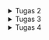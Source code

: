 
<details>
<summary>Tugas 2</summary>

# Cara Implementasi
## Setup Library yang dibutuhkan
Pertama-tama, membuat file `requirements.txt` yang berisi
```
django
gunicorn
whitenoise
psycopg2-binary
requests
urllib3
```

Kita ingin mendownload hal-hal dalam requirements.txt tersebut dalam virtual environment.
Installasi saya lakukan dalam windows powershell dengan cara:

```sh
python -m venv env # Buat virtual env
./venv/Scripts/activate # pada windows atau
pip install -r requirements.txt
```

## 1. Membuat sebuah proyek Django baru

Saya membuat project baru dengan nama `INVENTORY` dengan cara `django-admin createproject INVENTORY`, akan membuat direktori baru dengan nama `INVENTORY`. Direktori akan berisi `manage.py` dan folder `INVENTORY` yang berisi terkait setting dan routing dari proyek. `manage.py` adalah script python yang akan kita gunakan untuk memantain dan mengatur proyek kita. `python manage.py runserver` adalah command untuk menjalankan proyek kita.

## 2. Membuat aplikasi dengan nama main

Kemudian saya membuat app baru bernama main dengan cara `python manage.py createapp main`. Applikasi dalam bentuk folder baru dengan nama `main`. Setelah membuat aplikasi, saya mendaftarkannya pada `settings.py` yang terletak di folder `INVENTORY`. Tambahkan `main` pada `INSTALLED_APPS` sehingaa berbentuk seperti
```python
INSTALLED_APPS = [
    'django.contrib.admin',
    'django.contrib.auth',
    'django.contrib.contenttypes',
    'django.contrib.sessions',
    'django.contrib.messages',
    'django.contrib.staticfiles',
    'main'
]
```
## 3. Melakukan routing proyek agar dapat menjalankan aplikasi
Konfigurasi link `main` pada proyek dengan cara menambahkan `path('main/', include('main.urls'))` pada `urls.py` yang terletak di direktori `INVENTORY`. `urls.py` pada `INVENTORY` nantinya akan terlihat seperti ini:
```python
from django.contrib import admin
from django.urls import path, include

urlpatterns = [
    path('admin/', admin.site.urls),
    path('main/', include('main.urls'))
]

```
Kemudian buat `urls.py` pada folder `main` dengan kode seperti ini:
```python
from django.urls import path
from . import views

urlpatterns = [
	path('',show_main,name = 'show_main'),
]
```
Dengan begini ketika kita menuju `http://localhost:8000/main` pada browser, kita akan dihadapkan dengan apa yang direturn fungsi `show_main` pada `views.py` 

## 4.Membuat fungsi render pada views.py dan membuat main.html dalam folder templates

buat direktori `templates` pada `main` dan buat file html yang akan dirender dengan nama `main.html`. 
`main.html` yang saya buat sebagai berikut

```python
<h1>{{name_app}}</h1>
<h5>Name: </h5>
<p>{{name}}</p>
<h5>Class: </h5>
<p>{{class}}</p>
```
pada `views.py` kita dapat membuat fungsi untuk mengembalikan `main.html` dengan cara

```python
from django.shortcuts import render

def show_main(request):
    context={
        'name_app' : 'inventory',
        'name' : 'Edbert',
        'class' : 'PBP D'
    }
    return render(request,"main.html",context)
```

variabel `name_app`, `name`, `class` pada main.html didapat dari context saat fungsi `show_main` memanggil main.html 

## 5. Membuat model sebagai Database
Model adalah penghubung python dengan database kita. membuat model dalam file `models.py` pada aplikasi `main` dengan nama `Item`
```python
from django.db import models

class Item(models.Model):
    name = models.CharField(max_length = 255)
    amount = models.IntegerField()
    description = models.TextField()
```

## 6. Melakukan deployment ke Adaptable

## Bagan Aplikasi berbasis django
<img src=bagan.jpg width = 500 height=300/>

## Mengapa virtual environment

Virtual environment digunakan dalam pengembangan software untuk mengisolasi dan mengelola dependensi proyek secara efisien. Hal ini membantu dalam mencegah konflik dependensi, memastikan kompatibilitas dengan versi Python yang benar. Saat mengembangkan aplikasi web berbasis Django atau proyek software lainnya, sangat disarankan untuk selalu menggunakan virtual environment agar dapat menjalankan proyek dengan lebih lancar dan menghindari masalah yang mungkin timbul akibat konflik dependensi dan versi.

kita masih dapat membuat aplikasi web berbasis Django tanpa menggunakan virtual environment, tetapi ini tidak disarankan dan dapat mengakibatkan sejumlah masalah. Tanpa virtual environment, proyek Django menggunakan lingkungan Python dan dependensi sistem secara global. Ini dapat menyebabkan konflik dependensi, karena proyek mungkin memerlukan versi paket yang berbeda dengan proyek lain.

# Apa itu MVC, MVT, MVVM
1. **MVC** (Model View Controller) adalah pattern desain framework yang memisahkan applikasi menjadi 3 komponen, yaitu model, view, dan controller. MVC adalah komponen yang sering digunakan industri untuk membuat applikasi yang scalable dan extensible.
<img src=https://miro.medium.com/v2/resize:fit:1400/1*hTlpGXMh9EFefBIT9NrTDQ.png width=500 height=250/>

2. **MVT** (Model View Template) adalah pattern desain yang mirip dengan MVC. Perbedaannya adalah controller diimplementasikan oleh framework sendiri sehingga kita hanya perlu membuat template. Memungkinkan untuk pengembangan yang lebih scalable, cepat, namun terdapat ketergantungan terhadap framework yang digunakan.
<img src=https://miro.medium.com/v2/resize:fit:1400/0*8ZFh-CsrMi7bQG0O.jpg width=500 height=250/>

3. **MVVM** (Model View ViewModel) adalah pattern desain yang fokus pada membedakan user interface (UI) dengan logic dari applikasi kita. Controller pada MVVM berada pada ViewModel. Memungkinkan untuk pemisahan kerja yang lebih baik antara UI dan logic sesuai dengan kelebihan pengembang. ViewModel dapat terlihat sangat kompleks dan susah didebug jika sudah terdapat banyak logic dan binding. 
<img src=https://media.geeksforgeeks.org/wp-content/uploads/20201002215007/MVVMSchema.png width=500 height=250/>

</details>

<details>
<summary>Tugas 3</summary>

# Perbedaan antara POST dan GET pada Django?

POST: Menggunakan metode HTTP POST. Data form dikirim dalam badan permintaan HTTP, yang biasanya tidak terlihat oleh pengguna.POST Lebih aman daripada GET karena data dikirimkan secara tersembunyi dalam badan permintaan HTTP. Ini cocok untuk mengirim data yang sensitif, seperti kata sandi atau informasi pribadi.

GET: Menggunakan metode HTTP GET. Data form disertakan dalam URL sebagai parameter query string, yang terlihat oleh pengguna. GET juga Kurang aman karena data form terlihat dalam URL, sehingga dapat dengan mudah diakses oleh siapa saja yang melihat URL. 

# Apa perbedaan utama antara XML, JSON, dan HTML dalam konteks pengiriman data?

1.XML (eXtensible Markup Language): XML adalah bahasa markup yang digunakan untuk menggambarkan data dalam bentuk dokumen berhierarki. Sistem XML mirip seperti tree yang memiliki 1 root.

2.JSON (JavaScript Object Notation): data nya disimpan dalam bentuk key-value seperti dictionary dalam python. JSON seringkali digunakan dalam pengiriman data antar web API.

3.HTML (Hypertext Markup Language): HTML adalah bahasa markup khusus yang digunakan untuk membuat halaman web dengan tujuan utamanya adalah mengatur tampilan dan konten halaman web dan tidak efisien untuk menstrafer data secara murni.

# Mengapa JSON sering digunakan dalam pertukaran data antara aplikasi web modern?

JSON sering digunakan dalam pertukaran data antara aplikasi web modern karena kesederhanaan, keringanan, dan kompatibilitasnya. JSON yang berbentuk key-value sperti dictionary tersebut juga cukup human readable. 

# Cara Implementasi

## Membuat Form (`forms.py`)

`APP/forms.py` akan mengimplementasikan library `django.forms` yang akan mempermudah pembuatan form kita karena seluruh html sudah dihandle oleh library form tersebut. Contoh isi `APP/forms.py` adalah.
```python
from django.forms import ModelForm
from main.models import Item

class ItemForm(ModelForm):
    class Meta:
        model = Item
        fields = ["name","amount","description"]
```
dimana `name`, `amount`, dan `description` adalah field yang ada pada model `Item` yang sudah didefinisikan.

## Merender form yang dibuat

Untuk merender form yang sudah kita buat, kita dapat menggunakan kemudahan library django. Pada `create_item.html`, kita tinggal menulis code sebagai berikut

```html
<form method="POST">
    {% csrf_token %}
    <table>
        {{ form.as_table }}
        <tr>
            <td></td>
            <td>
                <input type="submit" value="Add Product"/>
            </td>
        </tr>
    </table>
</form>
```
`csrf_token` token wajib didefinisikan setiap definisi form, hal ini terkait dengan keamanan. `form.as_table` akan merender form secara keseluruhan kecuali button submit yang perlu kita tulis sendiri.

## Menambahkan masing-masing function pada views.py untuk serializer json dan xml

```python
def show_xml(request):
    data = Item.objects.all()
    return HttpResponse(serializers.serialize("xml",data),content_type="application/xml")

def show_json(request):
    data = Item.objects.all()
    return HttpResponse(serializers.serialize("json",data),content_type = "application/json")

def show_xml_by_id(request,id):
    data = Item.objects.filter(pk = id)
    return HttpResponse(serializers.serialize("xml",data),content_type = "application/xml")

def show_json_by_id(request,id):
    data = Item.objects.filter(pk = id)
    return HttpResponse(serializers.serialize("json",data),content_type = "application/json")
```

## Menambahkan routing pada dalam urls.py

```python
from django.urls import path
from main.views import show_main,create_item,show_xml,show_json,show_xml_by_id,show_json_by_id
app_name = 'main'

urlpatterns=[
    path('',show_main,name = 'show_main'),
    path('create-item',create_item,name = 'create_item'),
    path('xml/',show_xml,name = 'show_xml'),
    path('json/',show_json,name='show_json'),
    path('xml/<int:id>/',show_xml_by_id,name="show_xml_by_id"),
    path('json/<int:id>/',show_json_by_id,name = "show_json_by_id"),
]
```
`<int:id>` merupakan contoh dynamic routing yang mana nilai `id` berupa sebuah angka

## SS hasil Postman

1.HTML
<img src = "html.png"/>

2.JSON
<img src = "json.png"/>

3.XML
<img src = "xml.png"/>

4.JSON (by id)
<img src = "json1.png"/>

5.XML (by id)
<img src = "xml1.png"/>

</details>

<details>

<summary>Tugas 4</summary>

# Cara Implementasi

## 1.Membuat html register page

Membuat register html dengan pesan jika registrasi user berhasil.

contoh code nya :

```python
{% extends 'base.html' %}

{% block meta %}
    <title>Register</title>
{% endblock meta %}

{% block content %}  

<div class = "login">
    
    <h1>Register</h1>  

        <form method="POST" >  
            {% csrf_token %}  
            <table>  
                {{ form.as_table }}  
                <tr>  
                    <td></td>
                    <td><input type="submit" name="submit" value="Daftar"/></td>  
                </tr>  
            </table>  
        </form>

    {% if messages %}  
        <ul>   
            {% for message in messages %}  
                <li>{{ message }}</li>  
                {% endfor %}  
        </ul>   
    {% endif %}

</div>  

{% endblock content %}
```
form adalah form django yang di passing dari fungsi `register` yang kita buat dalam views.py seperti ini:

```python
def register(request):
    form = UserCreationForm()
    if request.method == 'POST':
        form = UserCreationForm(request.POST)
        if form.is_valid():
            form.save()
            messages.success(request,'Your account has been successfully created!')
            return redirect('main:login')
    context = {'form':form}
    return render(request,'register.html',context)
    
```
`UserCreationForm` untuk membuat form pembuatan user. Jika form tersebut valid maka data dalam form tersebut akan di save dan terdapat pesan sukses

## 2. Membuat Page Login
Membuat page login.html dengan contoh code seperti ini:

```python
{% extends 'base.html' %}

{% block meta %}
    <title>Login</title>
{% endblock meta %}

{% block content %}

<div class = "login">

    <h1>Login</h1>

    <form method="POST" action="">
        {% csrf_token %}
        <table>
            <tr>
                <td>Username: </td>
                <td><input type="text" name="username" placeholder="Username" class="form-control"></td>
            </tr>
                    
            <tr>
                <td>Password: </td>
                <td><input type="password" name="password" placeholder="Password" class="form-control"></td>
            </tr>

            <tr>
                <td></td>
                <td><input class="btn login_btn" type="submit" value="Login"></td>
            </tr>
        </table>
    </form>

    {% if messages %}
        <ul>
            {% for message in messages %}
                <li>{{ message }}</li>
            {% endfor %}
        </ul>
    {% endif %}     
        
    Don't have an account yet? <a href="{% url 'main:register' %}">Register Now</a>

</div>

{% endblock content %}
```
Pada page tersebut, kita diminta untuk mengisi username dan passwordnya.

Kemudian saya buat function login_user dalam views.py seperti ini:

```python
def login_user(request):
    if request.method == 'POST':
        username = request.POST.get('username')
        password = request.POST.get('password')
        user = authenticate(request,username = username,password = password)
        if(user is not None):
            login(request,user)
            response = HttpResponseRedirect(reverse("main:show_main"))
            response.set_cookie('last_login',str(datetime.datetime.now()))
            return response
        else:
            messages.info(request,'Sorry,incorrect username or password. Please try again.')
    context = {}
    return render(request,'login.html',context)

```
Pada function tersebut, username dan password yang diinput dicek dengan menggunakan django `authenticate` untuk memverifikasi user yang sudah disave sebelumnya. kemudian terdapat login yaitu method bawaan django untuk memberi tau user yang sedang login. Kemudian disitu juga terdapat ` response.set_cookie('last_login',str(datetime.datetime.now()))` untuk memberi tau bahwa user tersebut login pada saat tersebut. 

Untuk membatasi agar sebuah page harus ada login user untuk dapat diakses, maka kita bisa menambahkan `@login_required(login_url = '/login')` diatas function page tersebut dalam views.py

## 3. Implementasi Logout User

Mengimplementasikan fungsi logout user dalam views.py seperti ini:
```python
def logout_user(request):
    logout(request)
    response = HttpResponseRedirect(reverse('main:login'))
    response.delete_cookie('last_login')
    return response
```

disitu juga ada `response.delete_cookie('last_login')` agar informasi last login user tersebut dihapus

## 4. Membuat 2 akun pengguna dan membuat 3 dummy data pada masing-masing akun pengguna

register 2 akun yang berbeda, untuk setiap akun, login kemudian tambahkan 3 dummy data

## 5. Menghubungkan model item dengan user

Menghubungkan user dengan model pada django menggunakan interface `user` dan menambahkannya sebagai ForeignKey.

```python
from django.db import models
from django.contrib.auth.models import User

class Item(models.Model):
    name = models.CharField(max_length = 255)
    date_added= models.DateField(auto_now_add=True)
    amount = models.IntegerField()
    description = models.TextField()
    user = models.ForeignKey(User,on_delete = models.CASCADE)
```

Pada saat kita ingin membuat object item pada suatu akun, maka kita perlu untuk mengassign user tersebut, sehingga fungsi `create_item` pada views.py akan seperti ini:

```python
def create_item(request):
    form = ItemForm(request.POST or None)
    if form.is_valid() and request.method == "POST":
        item = form.save(commit = False)
        item.user = request.user
        item.save()
        return HttpResponseRedirect(reverse('main:show_main'))
    
    context = {'form':form}
    return render(request,"create_item.html",context)
```
disitu terdapat `item.user = request.user` untuk mengassign terlebih dahulu user tersebut sebelum menyimpan data.

## 6. Menampilkan detail informasi pengguna, username yang sedang log in dan menerapkan cookies seperti last login pada halaman utama aplikasi

fungsi show_main yang menampilkan halaman utama aplikasi seperti ini:

```python
@login_required(login_url = '/login')
def show_main(request):
    items = Item.objects.filter(user = request.user)
    cnt = len(items)
    context={
        'name_app' : 'inventory',
        'name' : request.user.username,
        'class' : 'PBP D',
        'items' : items,
        'cnt': cnt,
        'last_login':request.COOKIES['last_login'],
    }
    return render(request,"main.html",context)
```

dalam context tersebut, `name` yang didapat dari `request.user.username` dan `last_login` didapat dari `request.COOKIES['last_login']`

## 7. Mengimplementasikan increase amount, decrease amount, dan delete item

membuat delte button pada main.html
`<a href="{% url 'main:delete_item' item.id %}" class="text-red-500 hover:text-red-700">Delete</a>`

ketika delete dipencet maka akan di kirim ke url `/delete_item` beserta item_id nya.

url `main:delete_item` seperti ini `path('delete_item/<int:item_id>/', delete_item,name = "delete_item"),` , ia memanggil function delete_item pada views.py

```python
def delete_item(request,item_id):
    item = Item.objects.get(pk = item_id)
    item.delete()
    return HttpResponseRedirect(reverse('main:show_main'))

```
item dengan id tersebut didelete kemudian path dikembalikan ke homepage

membuat increase button pada main.html
`<a href="{% url 'main:increase_item' item.id %}" class="text-red-500 hover:text-red-700">Increase</a>`

ketika increase dipencet maka akan di kirim ke url `/increase_item` beserta item_id nya.

url `main:increase_item` seperti ini `path('increase_item/<int:item_id>/',increase_item,name = "increase_item"),` , ia memanggil function increase_item pada views.py

```python
def increase_item(request,item_id):
    item = Item.objects.get(pk = item_id)
    item.amount += 1 
    item.save()
    return HttpResponseRedirect(reverse('main:show_main'))

```
item dengan id tersebut amount nya ditambah dengan 1 kemudian path dikembalikan ke homepage 

membuat decrease button pada main.html
`path('decrease_item/<int:item_id>/', decrease_item,name = "decrease_item"),`

ketika decrease dipencet maka akan di kirim ke url `/decrease_item` beserta item_id nya.

url `main:decrease_item` seperti ini `path('decrease_item/<int:item_id>/', decrease_item,name = "decrease_item"),` , ia memanggil function decrease_item pada views.py

```python
def decrease_item(request,item_id):
    item = Item.objects.get(pk = item_id)
    if(item.amount > 0):
        item.amount -= 1
    item.save()
    return HttpResponseRedirect(reverse('main:show_main'))


```
item dengan id tersebut amount nya dikurang dengan 1 jika amountnya > 0, kemudian path dikembalikan ke homepage 

## 8. Django UserCreationForm

Form bawaan dari django untuk memudahkan pembuatan user.
Kelebihannya adalah cepat dan mudah dipakai
Kekurangannya adalah form bawaan tersebut susah di kustomisasi

## 9. Perbedaan antara autentikasi dan otorisasi dalam Django dan mengapa keduanya penting

Autentikasi adalah proses verifikasi login user, sedangkan otorisasi adalah proses verifikasi akses user.

Keduanya mengatur hal yang berbeda dan penting dalam menjaga web security

## 10. Cookies dalam konteks aplikasi web, dan bagaimana Django menggunakan cookies untuk mengelola data sesi pengguna

Cookies adalah tempat penyimpanan bersifat sementara yang diberikan dari server web kepada browser. Browser kemudian menyimpan cookie dan kemudian selalu menyisipkan cookie pada request browser selanjutnya pada website tersebut. Pada browser, cookie tersebut memiliki variable nama dan value (data yang disimpan), domain website dan sebagainya.

## Apakah penggunakan cookies aman secara default dalam pengembangan web, atau apakah ada risiko potensial yang harus diwaspadai 

Cookies disimpan pada client sehingga keamanan bergantung sepenuhnya pada aktivitas client. Cookie secara transparan dapat dilihat oleh client sehingga data sensitif seharusnya tidak ditunjukkan. Karena sifatnya yang transparan, cookie dapat dicopy dan ditiru.


</details>

